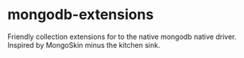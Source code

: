 mongodb-extensions
==================

Friendly collection extensions for to the native mongodb native driver. Inspired by MongoSkin minus the kitchen sink.